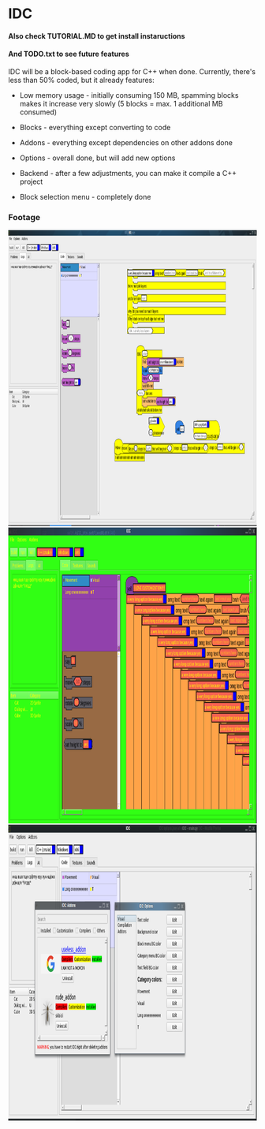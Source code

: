 # IDC

#### Also check TUTORIAL.MD to get install instaructions
#### And TODO.txt to see future features
IDC will be a block-based coding app for C++ when done. Currently, there's less than 50% coded, but it already features:

- Low memory usage - initially consuming 150 MB, 
spamming blocks makes it increase very slowly (5 blocks = max. 1 additional MB consumed)

- Blocks - everything except converting to code

- Addons - everything except dependencies on other addons done

- Options - overall done, but will add new options

- Backend - after a few adjustments, you can make it compile a C++ project

- Block selection menu - completely done

### Footage
<p>
  <img src="textures/images/screenshot.png" height="600"/>
  <img src="textures/images/customization.png" height="600"/>
  <img src="textures/images/windows.png" height="600"/>
</p>